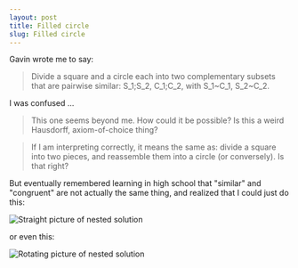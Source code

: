```yaml
---
layout: post
title: Filled circle
slug: Filled circle
---
```


Gavin wrote me to say:

> Divide a square and a circle each into two complementary subsets that are pairwise similar: S_1;S_2, C_1;C_2, with S_1~C_1, S_2~C_2.

I was confused ...

> This one seems beyond me. How could it be possible? Is this a weird Hausdorff, axiom-of-choice thing?

> If I am interpreting correctly, it means the same as: divide a square into two pieces, and reassemble them into a circle (or conversely). Is that right?

But eventually remembered learning in high school that "similar" and "congruent" are not actually the same thing, and realized that I could just do this:

![Straight picture of nested solution]({{site.github.url}}/images/filledCircle.Rout-0.png)

or even this:

![Rotating picture of nested solution]({{site.github.url}}/images/filledCircle.Rout-2.png)
